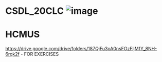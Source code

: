 ﻿# CSDL_20CLC ![image](https://user-images.githubusercontent.com/87347391/177913627-472c0b1a-f9c0-4fb4-931a-0edb470472db.png)

# HCMUS
https://drive.google.com/drive/folders/187QjFu3oA0nsFOzFljMfY_8NH-6rqk2f - FOR EXERCISES
